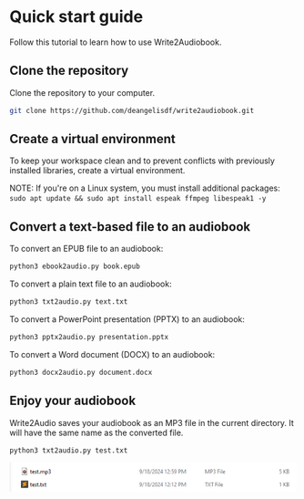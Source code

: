 # Quick start guide

Follow this tutorial to learn how to use Write2Audiobook.

## Clone the repository

Clone the repository to your computer.

```bash
git clone https://github.com/deangelisdf/write2audiobook.git
```

## Create a virtual environment

To keep your workspace clean and to prevent conflicts with previously installed libraries, create a virtual environment.

NOTE:
If you're on a Linux system, you must install additional packages:<br>
    ```
    sudo apt update && sudo apt install espeak ffmpeg libespeak1 -y
    ```

## Convert a text-based file to an audiobook

To convert an EPUB file to an audiobook:

```bash
python3 ebook2audio.py book.epub
```

To convert a plain text file to an audiobook:

```bash
python3 txt2audio.py text.txt
```

To convert a PowerPoint presentation (PPTX) to an audiobook:

```bash
python3 pptx2audio.py presentation.pptx
```

To convert a Word document (DOCX) to an audiobook:

```bash
python3 docx2audio.py document.docx
```

## Enjoy your audiobook

Write2Audio saves your audiobook as an MP3 file in the current directory. It will have the same name as the converted file.

```bash
python3 txt2audio.py test.txt
```

![directory-image](img/example-output.png)